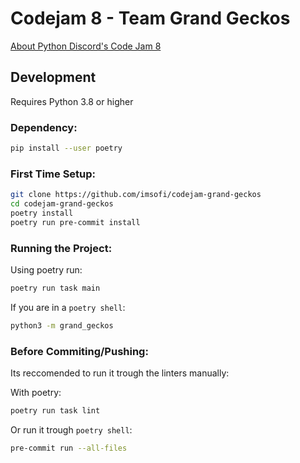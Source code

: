 # Codejam 8 - Team Grand Geckos

[About Python Discord's Code Jam 8](https://pythondiscord.com/events/code-jams/8/)

## Development

Requires Python 3.8 or higher

### Dependency:

```bash
pip install --user poetry
```

### First Time Setup:

```bash
git clone https://github.com/imsofi/codejam-grand-geckos
cd codejam-grand-geckos
poetry install
poetry run pre-commit install
```

### Running the Project:

Using poetry run:
```bash
poetry run task main
```

If you are in a `poetry shell`:
```bash
python3 -m grand_geckos
```

### Before Commiting/Pushing:

Its reccomended to run it trough the linters manually:

With poetry:
```bash
poetry run task lint
```

Or run it trough `poetry shell`:
```bash
pre-commit run --all-files
```
